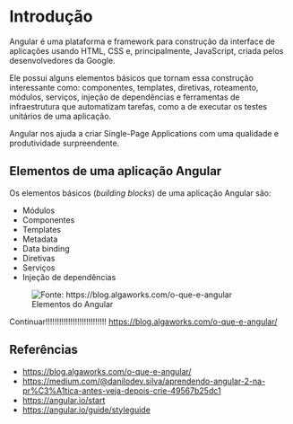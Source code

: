 # Introdução

Angular é uma plataforma e framework para construção da interface de aplicações usando HTML, CSS e, principalmente, JavaScript, criada pelos desenvolvedores da Google.

Ele possui alguns elementos básicos que tornam essa construção interessante como: componentes, templates, diretivas, roteamento, módulos, serviços, injeção de dependências e ferramentas de infraestrutura que automatizam tarefas, como a de executar os testes unitários de uma aplicação.

Angular nos ajuda a criar Single-Page Applications com uma qualidade e produtividade surpreendente.

## Elementos de uma aplicação Angular

Os elementos básicos (*building blocks*) de uma aplicação Angular são:

- Módulos
- Componentes
- Templates
- Metadata
- Data binding
- Diretivas
- Serviços
- Injeção de dependências

<figure>
    <img src="../_introducao/esquema-elementos-angular.png" title="Fonte: https://blog.algaworks.com/o-que-e-angular"/>
    <figcaption>Elementos do Angular</figcaption>
</figure>

Continuar!!!!!!!!!!!!!!!!!!!!!!!!!!!
<https://blog.algaworks.com/o-que-e-angular/>

## Referências

- <https://blog.algaworks.com/o-que-e-angular/>
- <https://medium.com/@danilodev.silva/aprendendo-angular-2-na-pr%C3%A1tica-antes-veja-depois-crie-49567b25dc1>
- <https://angular.io/start>
- <https://angular.io/guide/styleguide>
